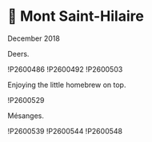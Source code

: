 # 🦌 Mont Saint-Hilaire
December 2018

Deers.

!P2600486
!P2600492
!P2600503

Enjoying the little homebrew on top.

!P2600529

Mésanges.

!P2600539
!P2600544
!P2600548
